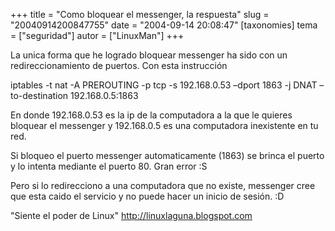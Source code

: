 +++
title = "Como bloquear el messenger, la respuesta"
slug = "20040914200847755"
date = "2004-09-14 20:08:47"
[taxonomies]
tema = ["seguridad"]
autor = ["LinuxMan"]
+++

La unica forma que he logrado bloquear messenger ha sido con un
redireccionamiento de puertos. Con esta instrucción

iptables -t nat -A PREROUTING -p tcp -s 192.168.0.53 –dport 1863 -j DNAT
–to-destination 192.168.0.5:1863

En donde 192.168.0.53 es la ip de la computadora a la que le quieres
bloquear el messenger y 192.168.0.5 es una computadora inexistente en tu
red.

Si bloqueo el puerto messenger automaticamente (1863) se brinca el
puerto y lo intenta mediante el puerto 80. Gran error :S

Pero si lo redirecciono a una computadora que no existe, messenger cree
que esta caido el servicio y no puede hacer un inicio de sesión. :D

&quot;Siente el poder de Linux&quot; http://linuxlaguna.blogspot.com

